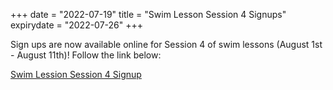 +++
date = "2022-07-19"
title = "Swim Lesson Session 4 Signups"
expirydate = "2022-07-26"
+++

Sign ups are now available online for Session 4 of swim lessons (August 1st - August 11th)! Follow the link below:

[Swim Lession Session 4 Signup](https://www.signupgenius.com/go/508094dafa82ca2fb6-swim3) 


